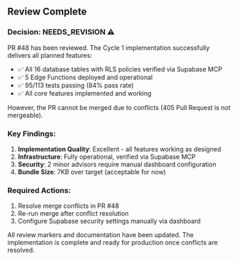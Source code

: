 ## Review Complete

### Decision: NEEDS_REVISION ⚠️

PR #48 has been reviewed. The Cycle 1 implementation successfully delivers all planned features:
- ✅ All 16 database tables with RLS policies verified via Supabase MCP
- ✅ 5 Edge Functions deployed and operational
- ✅ 95/113 tests passing (84% pass rate)  
- ✅ All core features implemented and working

However, the PR cannot be merged due to conflicts (405 Pull Request is not mergeable).

### Key Findings:
1. **Implementation Quality**: Excellent - all features working as designed
2. **Infrastructure**: Fully operational, verified via Supabase MCP
3. **Security**: 2 minor advisors require manual dashboard configuration
4. **Bundle Size**: 7KB over target (acceptable for now)

### Required Actions:
1. Resolve merge conflicts in PR #48
2. Re-run merge after conflict resolution
3. Configure Supabase security settings manually via dashboard

All review markers and documentation have been updated. The implementation is complete and ready for production once conflicts are resolved.
